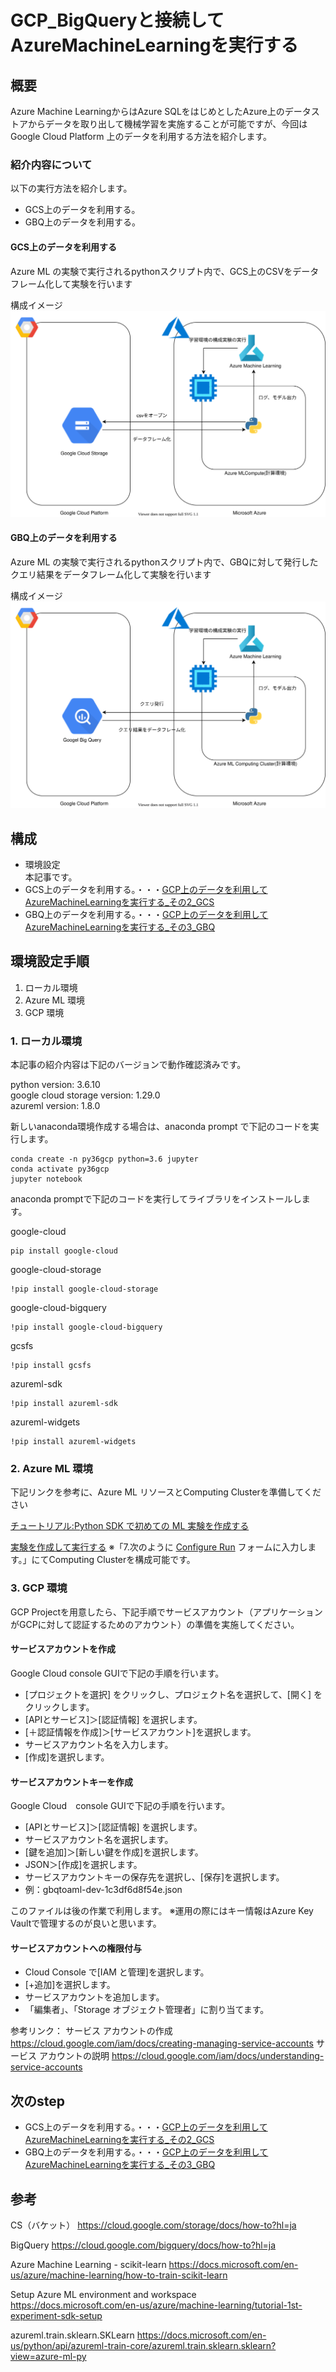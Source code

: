# GCP_BigQueryと接続してAzureMachineLearningを実行する

## 概要

Azure Machine LearningからはAzure SQLをはじめとしたAzure上のデータストアからデータを取り出して機械学習を実施することが可能ですが、今回はGoogle Cloud Platform 上のデータを利用する方法を紹介します。

### 紹介内容について

以下の実行方法を紹介します。
 - GCS上のデータを利用する。
 - GBQ上のデータを利用する。 

#### GCS上のデータを利用する

Azure ML の実験で実行されるpythonスクリプト内で、GCS上のCSVをデータフレーム化して実験を行います

構成イメージ
![](.media/GCSAML.drawio.svg)

#### GBQ上のデータを利用する

Azure ML の実験で実行されるpythonスクリプト内で、GBQに対して発行したクエリ結果をデータフレーム化して実験を行います

構成イメージ
![](.media/GBQAML.drawio.svg)

## 構成

 - 環境設定<br>
 本記事です。
 - GCS上のデータを利用する。・・・[GCP上のデータを利用してAzureMachineLearningを実行する_その2_GCS](../GCP上のデータを利用してAzureMachineLearningを実行する_その2_GCS/README.md)
 - GBQ上のデータを利用する。・・・[GCP上のデータを利用してAzureMachineLearningを実行する_その3_GBQ](../GCP上のデータを利用してAzureMachineLearningを実行する_その3_GBQ/README.md)

## 環境設定手順

 1. ローカル環境
 2. Azure ML 環境
 3. GCP 環境

### 1. ローカル環境

本記事の紹介内容は下記のバージョンで動作確認済みです。

python version:  3.6.10<br>
google cloud storage version:  1.29.0<br>
azureml version: 1.8.0<br>

新しいanaconda環境作成する場合は、anaconda prompt で下記のコードを実行します。

```bash:anaconda prompt
conda create -n py36gcp python=3.6 jupyter
conda activate py36gcp
jupyter notebook
```

anaconda promptで下記のコードを実行してライブラリをインストールします。

google-cloud
```bash:anaconda prompt
pip install google-cloud    
``` 
google-cloud-storage
```bash:anaconda prompt
!pip install google-cloud-storage
``` 

google-cloud-bigquery
```bash:anaconda prompt
!pip install google-cloud-bigquery
``` 

gcsfs
``` bash:anaconda prompt
!pip install gcsfs
``` 

azureml-sdk<br>

```bash:anaconda prompt
!pip install azureml-sdk
```

azureml-widgets<br>

```bash:anaconda prompt
!pip install azureml-widgets
```

### 2. Azure ML 環境

下記リンクを参考に、Azure ML リソースとComputing Clusterを準備してください

[チュートリアル:Python SDK で初めての ML 実験を作成する](https://docs.microsoft.com/ja-jp/azure/machine-learning/tutorial-1st-experiment-sdk-setup)

[実験を作成して実行する](https://docs.microsoft.com/ja-jp/azure/machine-learning/tutorial-first-experiment-automated-ml#create-and-run-the-experiment)
※「7.次のように [Configure Run](構成の実行) フォームに入力します。」にてComputing Clusterを構成可能です。

### 3. GCP 環境

GCP Projectを用意したら、下記手順でサービスアカウント（アプリケーションがGCPに対して認証するためのアカウント）の準備を実施してください。

#### サービスアカウントを作成
Google Cloud console GUIで下記の手順を行います。
- [プロジェクトを選択] をクリックし、プロジェクト名を選択して、[開く] をクリックします。
- [APIとサービス]＞[認証情報] を選択します。
- [＋認証情報を作成]＞[サービスアカウント]を選択します。
- サービスアカウント名を入力します。
- [作成]を選択します。

#### サービスアカウントキーを作成
Google Cloud　console GUIで下記の手順を行います。
- [APIとサービス]＞[認証情報] を選択します。
- サービスアカウント名を選択します。
- [鍵を追加]＞[新しい鍵を作成]を選択します。
- JSON＞[作成]を選択します。
- サービスアカウントキーの保存先を選択し、[保存]を選択します。
- 例：gbqtoaml-dev-1c3df6d8f54e.json

このファイルは後の作業で利用します。
※運用の際にはキー情報はAzure Key Vaultで管理するのが良いと思います。


#### サービスアカウントへの権限付与
- Cloud Console で[IAM と管理]を選択します。
- [+追加]を選択します。
- サービスアカウントを追加します。
- 「編集者」、「Storage オブジェクト管理者」に割り当てます。

参考リンク： 
サービス アカウントの作成 https://cloud.google.com/iam/docs/creating-managing-service-accounts
サービス アカウントの説明 https://cloud.google.com/iam/docs/understanding-service-accounts

## 次のstep

 - GCS上のデータを利用する。・・・[GCP上のデータを利用してAzureMachineLearningを実行する_その2_GCS](../GCP上のデータを利用してAzureMachineLearningを実行する_その2_GCS/README.md)
 - GBQ上のデータを利用する。・・・[GCP上のデータを利用してAzureMachineLearningを実行する_その3_GBQ](../GCP上のデータを利用してAzureMachineLearningを実行する_その3_GBQ/README.md)



## 参考

CS（バケット）
https://cloud.google.com/storage/docs/how-to?hl=ja

BigQuery
https://cloud.google.com/bigquery/docs/how-to?hl=ja

Azure Machine Learning - scikit-learn
https://docs.microsoft.com/en-us/azure/machine-learning/how-to-train-scikit-learn

Setup Azure ML environment and workspace 
https://docs.microsoft.com/en-us/azure/machine-learning/tutorial-1st-experiment-sdk-setup

azureml.train.sklearn.SKLearn
https://docs.microsoft.com/en-us/python/api/azureml-train-core/azureml.train.sklearn.sklearn?view=azure-ml-py
